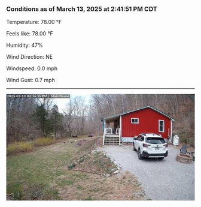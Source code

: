 ### Conditions as of March 13, 2025 at 2:41:51 PM CDT 

Temperature: 78.00 &deg;F

Feels like: 78.00 &deg;F

Humidity: 47%

Wind Direction: NE

Windspeed: 0.0 mph

Wind Gust: 0.7 mph

---

<img src="./images/latest.jpeg"/>

